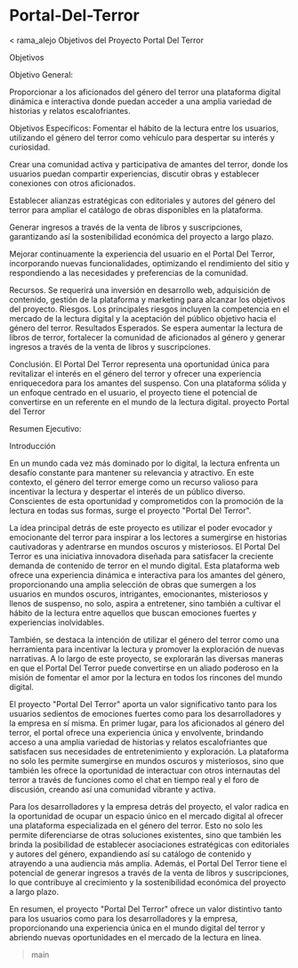 # Portal-Del-Terror
< rama_alejo
Objetivos del Proyecto Portal Del Terror

Objetivos

Objetivo General:

Proporcionar a los aficionados del género del terror una plataforma digital dinámica e interactiva donde puedan acceder a una amplia variedad de historias y relatos escalofriantes.

Objetivos Específicos:
Fomentar el hábito de la lectura entre los usuarios, utilizando el género del terror como vehículo para despertar su interés y curiosidad.

Crear una comunidad activa y participativa de amantes del terror, donde los usuarios puedan compartir experiencias, discutir obras y establecer conexiones con otros aficionados.

Establecer alianzas estratégicas con editoriales y autores del género del terror para ampliar el catálogo de obras disponibles en la plataforma.

Generar ingresos a través de la venta de libros y suscripciones, garantizando así la sostenibilidad económica del proyecto a largo plazo.

Mejorar continuamente la experiencia del usuario en el Portal Del Terror, incorporando nuevas funcionalidades, optimizando el rendimiento del sitio y respondiendo a las necesidades y preferencias de la comunidad.

Recursos.
Se requerirá una inversión en desarrollo web, adquisición de contenido, gestión de la plataforma y marketing para alcanzar los objetivos del proyecto.
Riesgos.
Los principales riesgos incluyen la competencia en el mercado de la lectura digital y la aceptación del público objetivo hacia el género del terror.
Resultados Esperados.
Se espera aumentar la lectura de libros de terror, fortalecer la comunidad de aficionados al género y generar ingresos a través de la venta de libros y suscripciones.

Conclusión. 
El Portal Del Terror representa una oportunidad única para revitalizar el interés en el género del terror y ofrecer una experiencia enriquecedora para los amantes del suspenso. Con una plataforma sólida y un enfoque centrado en el usuario, el proyecto tiene el potencial de convertirse en un referente en el mundo de la lectura digital.
proyecto Portal del Terror

Resumen Ejecutivo: 

Introducción

En un mundo cada vez más dominado por lo digital, la lectura enfrenta un desafío constante para mantener su relevancia y atractivo. En este contexto, el género del terror emerge como un recurso valioso para incentivar la lectura y despertar el interés de un público diverso. Conscientes de esta oportunidad y comprometidos con la promoción de la lectura en todas sus formas, surge el proyecto "Portal Del Terror".

La idea principal detrás de este proyecto es utilizar el poder evocador y emocionante del terror para inspirar a los lectores a sumergirse en historias cautivadoras y adentrarse en mundos oscuros y misteriosos. El Portal Del Terror es una iniciativa innovadora diseñada para satisfacer la creciente demanda de contenido de terror en el mundo digital. Esta plataforma web ofrece una experiencia dinámica e interactiva para los amantes del género, proporcionando una amplia selección de obras que sumergen a los usuarios en mundos oscuros, intrigantes, emocionantes, misteriosos y llenos de suspenso, no solo, aspira a entretener, sino también a cultivar el hábito de la lectura entre aquellos que buscan emociones fuertes y experiencias inolvidables.

También, se destaca la intención de utilizar el género del terror como una herramienta para incentivar la lectura y promover la exploración de nuevas narrativas. A lo largo de este proyecto, se explorarán las diversas maneras en que el Portal Del Terror puede convertirse en un aliado poderoso en la misión de fomentar el amor por la lectura en todos los rincones del mundo digital.

El proyecto "Portal Del Terror" aporta un valor significativo tanto para los usuarios sedientos de emociones fuertes como para los desarrolladores y la empresa en sí misma. En primer lugar, para los aficionados al género del terror, el portal ofrece una experiencia única y envolvente, brindando acceso a una amplia variedad de historias y relatos escalofriantes que satisfacen sus necesidades de entretenimiento y exploración. La plataforma no solo les permite sumergirse en mundos oscuros y misteriosos, sino que también les ofrece la oportunidad de interactuar con otros internautas del terror a través de funciones como el chat en tiempo real y el foro de discusión, creando así una comunidad vibrante y activa.

Para los desarrolladores y la empresa detrás del proyecto, el valor radica en la oportunidad de ocupar un espacio único en el mercado digital al ofrecer una plataforma especializada en el género del terror. Esto no solo les permite diferenciarse de otras soluciones existentes, sino que también les brinda la posibilidad de establecer asociaciones estratégicas con editoriales y autores del género, expandiendo así su catálogo de contenido y atrayendo a una audiencia más amplia. Además, el Portal Del Terror tiene el potencial de generar ingresos a través de la venta de libros y suscripciones, lo que contribuye al crecimiento y la sostenibilidad económica del proyecto a largo plazo.

En resumen, el proyecto "Portal Del Terror" ofrece un valor distintivo tanto para los usuarios como para los desarrolladores y la empresa, proporcionando una experiencia única en el mundo digital del terror y abriendo nuevas oportunidades en el mercado de la lectura en línea.
> main
